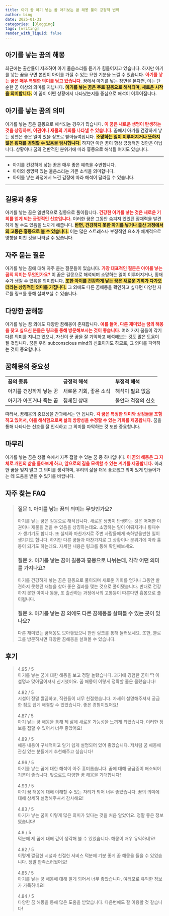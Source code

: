 ```yaml
---
title: 아기 꿈 아기 낳는 꿈 아기보는 꿈 해몽 풀이 긍정적 변화
author: bing
date: 2025-01-31
categories: [Blogging]
tags: [writing]
render_with_liquid: false
---
```



<h2 id='아기를_낳는_꿈의_해몽'>아기를 낳는 꿈의 해몽</h2>

<p>최근에는 출산률이 저조하여 아기 울음소리를 듣기가 힘들어지고 있습니다. 하지만 아기를 낳는 꿈을 꾸면 본인이 아이를 가질 수 있는 묘한 기분을 느낄 수 있습니다. <b><span style="color: #ee2323;">아기를 낳는 꿈은 매우 특별한 의미를 담고 있습니다.</span></b> 꿈에서 아기를 낳는 장면을 본다면, 이는 단순한 꿈 이상의 의미를 지닙니다. <b><span style="background-color: #ffe066;">아기를 낳는 꿈은 주로 길몽으로 해석되며, 새로운 시작을 의미합니다.</span></b> 이 꿈이 어떤 상황에서 나타났는지를 중심으로 해석이 이루어집니다.</p>

<h2 id='아기를_낳는_꿈의_의미'>아기를 낳는 꿈의 의미</h2>

<p>아기를 낳는 꿈은 길몽으로 해석되는 경우가 많습니다. <b><span style="color: #ee2323;">이 꿈은 새로운 생명이 탄생하는 것을 상징하며, 이권이나 재물의 기회를 나타낼 수 있습니다.</span></b> 꿈에서 아기를 건강하게 낳는 장면은 좋은 일이 있을 징조로 받아들여집니다. <b><span style="background-color: #ffe066;">소망하는 일이 이루어지거나 뜻하지 않은 횡재를 경험할 수 있음을 암시합니다.</span></b> 하지만 이런 꿈이 항상 긍정적인 것만은 아닙니다. 상황이나 꿈의 전반적인 분위기에 따라 흉몽으로 해석될 여지도 있습니다.</p>

<hr />

<ul>
    <li>아기를 건강하게 낳는 꿈은 매우 좋은 예측을 수반합니다.</li>
    <li>아이의 생명력 있는 울음소리는 기쁜 소식을 의미합니다.</li>
    <li>아이를 낳는 과정에서 느낀 감정에 따라 해석이 달라질 수 있습니다.</li>
</ul>

<hr />

<h2 id='길몽과_흉몽'>길몽과 흉몽</h2>

<p>아기를 낳는 꿈은 일반적으로 길몽으로 풀이됩니다. <b><span style="color: #ee2323;">건강한 아기를 낳는 것은 새로운 기회를 얻게 되는 긍정적인 신호입니다.</span></b> 이러한 꿈은 그동안 숨겨져 있었던 잠재력을 발견하게 될 수도 있음을 느끼게 해줍니다. <b><span style="background-color: #ffe066;">반면, 건강하지 못한 아기를 낳거나 출산 과정에서의 고통은 흉몽으로 볼 수 있습니다.</span></b> 이는 많은 스트레스나 부정적인 요소가 체계적으로 영향을 미친 것을 나타낼 수 있습니다.</p>

<h2 id='자주_묻는_질문'>자주 묻는 질문</h2>

<p>아기를 낳는 꿈에 대해 자주 묻는 질문들이 있습니다. <b><span style="color: #ee2323;">가장 대표적인 질문은 아이를 낳는 꿈의 의미는 무엇인가요?</span></b> 이 꿈은 길몽으로 해석되며 소망하는 일이 이루어지거나, 횡재수가 생길 수 있음을 의미합니다. <b><span style="background-color: #ffe066;">또한 아이를 건강하게 낳는 꿈은 새로운 기회가 다가오더라는 상징적인 의미를 가집니다.</span></b> 그 외에도 다른 꿈해몽을 확인하고 싶다면 다양한 자료를 링크를 통해 살펴보실 수 있습니다.</p>

<h2 id='다양한_꿈해몽'>다양한 꿈해몽</h2>

<p>아기를 낳는 꿈 외에도 다양한 꿈해몽이 존재합니다. <b><span style="color: #ee2323;">예를 들어, 다른 재미있는 꿈의 해몽을 찾고 싶으신 분들은 링크를 통해 방문해보시는 것이 좋습니다.</span></b> 여러 가지 꿈들이 각기 다른 의미를 지니고 있으니, 자신이 꾼 꿈을 잘 기억하고 해석해보는 것도 많은 도움이 될 것입니다. 꿈은 우리 subconscious mind의 신호이기도 하므로, 그 의미를 파악하는 것이 중요합니다.</p>

<h2 id='꿈해몽의_중요성'>꿈해몽의 중요성</h2>

<table>
    <tr>
        <td><b>꿈의 종류</b></td>
        <td><b>긍정적 해석</b></td>
        <td><b>부정적 해석</b></td>
    </tr>
    <tr>
        <td>아기를 건강하게 낳는 꿈</td>
        <td>새로운 기회, 좋은 소식</td>
        <td>해석이 필요 없음</td>
    </tr>
    <tr>
        <td>아기가 아프거나 죽는 꿈</td>
        <td>침체된 상태</td>
        <td>불안과 걱정의 신호</td>
    </tr>
</table>

<p>따라서, 꿈해몽의 중요성을 간과해서는 안 됩니다. <b><span style="color: #ee2323;">각 꿈은 특정한 의미와 상징들을 포함하고 있어서, 이를 해석함으로써 삶의 방향성을 수정할 수 있는 기회를 제공합니다.</span></b> 꿈을 통해 나타나는 신호를 잘 인식하고 그 의미를 파악하는 것 또한 중요합니다.</p>

<h2 id='마무리'>마무리</h2>

<p>아기를 낳는 꿈은 생활 속에서 자주 접할 수 있는 꿈 중 하나입니다. <b><span style="color: #ee2323;">이 꿈의 해몽은 그 자체로 개인의 삶을 돌아보게 하고, 앞으로의 길을 모색할 수 있는 계기를 제공합니다.</span></b> 이러한 꿈을 잊지 말고 그 의미를 생각하며, 우리의 삶을 더욱 풍요롭고 의미 있게 만들어가는 데 도움을 받을 수 있기를 바랍니다.</p>


<h2 id='자주_찾는_FAQ'>자주 찾는 FAQ</h2>
<div itemscope="" itemtype="https://schema.org/FAQPage"> 
<blockquote> 
<div itemscope="" itemprop="mainEntity" itemtype="https://schema.org/Question"> 
<h3 itemprop="name">질문 1. 아이를 낳는 꿈의 의미는 무엇인가요?</h3> 
<div itemscope="" itemprop="acceptedAnswer" itemtype="https://schema.org/Answer"> 
<span itemprop="text"> 
<p>아기를 낳는 꿈은 길몽으로 해석됩니다. 새로운 생명이 탄생하는 것은 어떠한 이권이나 재물을 얻을 수 있음을 상징하는데요. 소망하는 일이 이뤄지거나 횡재수가 생기기도 합니다. 또 실제와 마찬가지로 주변 사람들에게 축하받을만한 일이 생기기도 합니다. 하지만 다른 꿈들과 마찬가지로 그 상황이나 분위기에 따라 흉몽이 되기도 하는데요. 자세한 내용은 링크를 통해 확인해보세요.</p> 
</span> 
</div> 
</div> 

<div itemscope="" itemprop="mainEntity" itemtype="https://schema.org/Question"> 
<h3 itemprop="name">질문 2. 아기를 낳는 꿈이 길몽과 흉몽으로 나뉘는데, 각각 어떤 의미를 가지나요?</h3> 
<div itemscope="" itemprop="acceptedAnswer" itemtype="https://schema.org/Answer"> 
<span itemprop="text"> 
<p>아기를 건강하게 낳는 꿈은 길몽으로 풀이되며 새로운 기회를 얻거나 그동안 발견하지 못했던 재능을 찾아 좋은 결과를 맺는 것으로 풀이됐습니다. 반대로 건강하지 못한 아이나 동물, 또 출산하는 과정에서의 고통등이 따른다면 흉몽으로 풀이됩니다.</p> 
</span> 
</div> 
</div> 

<div itemscope="" itemprop="mainEntity" itemtype="https://schema.org/Question"> 
<h3 itemprop="name">질문 3. 아기를 낳는 꿈 외에도 다른 꿈해몽을 살펴볼 수 있는 곳이 있나요?</h3> 
<div itemscope="" itemprop="acceptedAnswer" itemtype="https://schema.org/Answer"> 
<span itemprop="text"> 
<p>다른 재미있는 꿈해몽도 모아놓았으니 한번 링크를 통해 둘러보세요. 또한, 블로그를 방문하시면 다양한 꿈해몽을 살펴볼 수 있습니다.</p> 
</span> 
</div> 
</div> 

</blockquote> 
</div>
<h2 id='후기'>후기</h2>
<div itemscope itemtype="https://schema.org/Product">
  <blockquote>
  <div itemprop="review" itemscope itemtype="https://schema.org/Review">
      <div itemprop="reviewRating" itemscope itemtype="https://schema.org/Rating"> <span itemprop="ratingValue">4.95</span> / <span itemprop="bestRating">5</span> </div>
      <span itemprop="reviewBody">아기를 낳는 꿈에 대한 해몽을 보고 정말 놀랐습니다. 과거에 경험한 꿈이 딱 이 설명과 맞아떨어져서 신기했어요. 꿈 해몽이 이렇게 정확할 줄은 몰랐습니다!</span>
  </div>
  <br>
  <div itemprop="review" itemscope itemtype="https://schema.org/Review">
      <div itemprop="reviewRating" itemscope itemtype="https://schema.org/Rating"> <span itemprop="ratingValue">4.82</span> / <span itemprop="bestRating">5</span> </div>
      <span itemprop="reviewBody">시설이 정말 깔끔하고, 직원들이 너무 친절했습니다. 자세히 설명해주셔서 궁금한 점도 쉽게 해결할 수 있었습니다. 좋은 경험이었어요!</span>
  </div>
  <br>
  <div itemprop="review" itemscope itemtype="https://schema.org/Review">
      <div itemprop="reviewRating" itemscope itemtype="https://schema.org/Rating"> <span itemprop="ratingValue">4.87</span> / <span itemprop="bestRating">5</span> </div>
      <span itemprop="reviewBody">아기 낳는 꿈 해몽을 통해 제 삶에 새로운 가능성을 느끼게 되었습니다. 이러한 정보를 접할 수 있어서 너무 좋았어요!</span>
  </div>
  <br>
  <div itemprop="review" itemscope itemtype="https://schema.org/Review">
      <div itemprop="reviewRating" itemscope itemtype="https://schema.org/Rating"> <span itemprop="ratingValue">4.89</span> / <span itemprop="bestRating">5</span> </div>
      <span itemprop="reviewBody">해몽 내용이 구체적이고 알기 쉽게 설명되어 있어 좋았습니다. 저처럼 꿈 해몽에 관심 있는 분들에게 추천해주고 싶습니다!</span>
  </div>
  <br>
  <div itemprop="review" itemscope itemtype="https://schema.org/Review">
      <div itemprop="reviewRating" itemscope itemtype="https://schema.org/Rating"> <span itemprop="ratingValue">4.96</span> / <span itemprop="bestRating">5</span> </div>
      <span itemprop="reviewBody">아기를 낳는 꿈에 대한 해석이 아주 흥미롭습니다. 꿈에 대해 궁금증이 해소되어 기분이 좋습니다. 앞으로도 다양한 꿈 해몽을 기대합니다!</span>
  </div>
  <br>
  <div itemprop="review" itemscope itemtype="https://schema.org/Review">
      <div itemprop="reviewRating" itemscope itemtype="https://schema.org/Rating"> <span itemprop="ratingValue">4.93</span> / <span itemprop="bestRating">5</span> </div>
      <span itemprop="reviewBody">아기 꿈 해몽에 대해 이해할 수 있는 자리가 되어 너무 좋았습니다. 꿈의 의미에 대해 상세히 설명해주셔서 감사해요!</span>
  </div>
  <br>
  <div itemprop="review" itemscope itemtype="https://schema.org/Review">
      <div itemprop="reviewRating" itemscope itemtype="https://schema.org/Rating"> <span itemprop="ratingValue">4.83</span> / <span itemprop="bestRating">5</span> </div>
      <span itemprop="reviewBody">아기가 낳는 꿈이 이렇게 많은 의미가 있다는 것을 처음 알았어요. 정말 좋은 정보였습니다!</span>
  </div>
  <br>
  <div itemprop="review" itemscope itemtype="https://schema.org/Review">
      <div itemprop="reviewRating" itemscope itemtype="https://schema.org/Rating"> <span itemprop="ratingValue">4.9</span> / <span itemprop="bestRating">5</span> </div>
      <span itemprop="reviewBody">덕분에 제 꿈에 대해 깊이 생각해 볼 수 있었습니다. 해몽이 매우 유익하네요!</span>
  </div>
  <br>
  <div itemprop="review" itemscope itemtype="https://schema.org/Review">
      <div itemprop="reviewRating" itemscope itemtype="https://schema.org/Rating"> <span itemprop="ratingValue">4.92</span> / <span itemprop="bestRating">5</span> </div>
      <span itemprop="reviewBody">이렇게 깔끔한 시설과 친절한 서비스 덕분에 기분 좋게 꿈 해몽을 들을 수 있었습니다. 정말 만족스러웠어요!</span>
  </div>
  <br>
  <div itemprop="review" itemscope itemtype="https://schema.org/Review">
      <div itemprop="reviewRating" itemscope itemtype="https://schema.org/Rating"> <span itemprop="ratingValue">4.85</span> / <span itemprop="bestRating">5</span> </div>
      <span itemprop="reviewBody">아기를 낳는 꿈 해몽에 대해 알게 되어서 너무 좋았습니다. 여러모로 유익한 정보가 가득하네요!</span>
  </div>
  <br>
  <div itemprop="review" itemscope itemtype="https://schema.org/Review">
      <div itemprop="reviewRating" itemscope itemtype="https://schema.org/Rating"> <span itemprop="ratingValue">4.84</span> / <span itemprop="bestRating">5</span> </div>
      <span itemprop="reviewBody">다양한 꿈 해몽을 통해 많은 도움을 받았습니다. 다음번에도 잘 이용할 것 같습니다!</span>
  </div>
  </blockquote>
</div>
